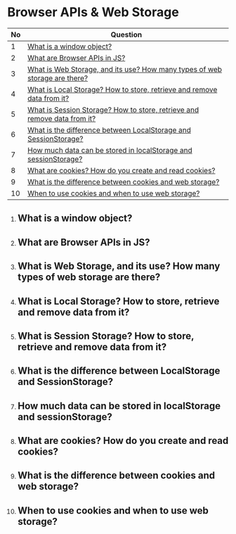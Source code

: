 # Browser APIs & Web Storage

|  No  | Question                                                                                      | 
| ---- | ----------------------------------------------------------------------------------------------|
|  1   | [What is a window object?](#what-is-a-window-object)                 |
|  2   | [What are Browser APIs in JS?](#what-are-browser-apis-in-js)                 |
|  3   | [What is Web Storage, and its use? How many types of web storage are there?](#what-is-web-storage-and-its-use-how-many-types-of-web-storage-are-there)                 |
|  4   | [What is Local Storage? How to store, retrieve and remove data from it?](#what-is-local-storage-how-to-store-retrieve-and-remove-data-from-it)                 |
|  5   | [What is Session Storage? How to store, retrieve and remove data from it?](#what-is-session-storage-how-to-store-retrieve-and-remove-data-from-it)                 |
|  6   | [What is the difference between LocalStorage and SessionStorage?](#what-is-the-difference-between-localstorage-and-sessionstorage)                 |
|  7   | [How much data can be stored in localStorage and sessionStorage?](#how-much-data-can-be-stored-in-localstorage-and-sessionstorage)                 |
|  8   | [What are cookies? How do you create and read cookies?](#what-are-cookies-how-do-you-create-and-read-cookies)                 |
|  9   | [What is the difference between cookies and web storage?](#what-is-the-difference-between-cookies-and-web-storage)                 |
|  10   | [When to use cookies and when to use web storage?](#when-to-use-cookies-and-when-to-use-web-storage)                 |



1. ## What is a window object?
2. ## What are Browser APIs in JS?
3. ## What is Web Storage, and its use? How many types of web storage are there?
4. ## What is Local Storage? How to store, retrieve and remove data from it?
5. ## What is Session Storage? How to store, retrieve and remove data from it?
6. ## What is the difference between LocalStorage and SessionStorage?
7. ## How much data can be stored in localStorage and sessionStorage?
8. ## What are cookies? How do you create and read cookies?
9. ## What is the difference between cookies and web storage?
10. ## When to use cookies and when to use web storage?






